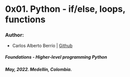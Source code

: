 # 0x01. Python - if/else, loops, functions


### Author:
* Carlos Alberto Berrío | [Github](https://github.com/carlosberrio)

##### Foundations - Higher-level programming  Python
##### May, 2022. Medellín, Colombia.
